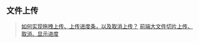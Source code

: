 ## 文件上传
>[如何实现拖拽上传、上传进度条，以及取消上传？](https://juejin.cn/post/7024657484409208863)
[前端大文件切片上传、取消、显示进度]( https://juejin.cn/post/6979094515504152606)